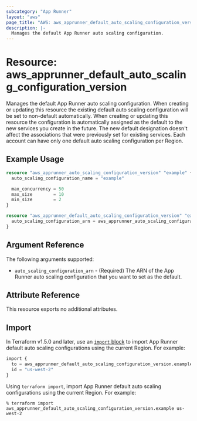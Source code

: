 ```yaml
---
subcategory: "App Runner"
layout: "aws"
page_title: "AWS: aws_apprunner_default_auto_scaling_configuration_version"
description: |-
  Manages the default App Runner auto scaling configuration.
---
```


# Resource: aws_apprunner_default_auto_scaling_configuration_version

Manages the default App Runner auto scaling configuration.
When creating or updating this resource the existing default auto scaling configuration will be set to non-default automatically.
When creating or updating this resource the configuration is automatically assigned as the default to the new services you create in the future. The new default designation doesn't affect the associations that were previously set for existing services.
Each account can have only one default auto scaling configuration per Region.

## Example Usage

```terraform
resource "aws_apprunner_auto_scaling_configuration_version" "example" {
  auto_scaling_configuration_name = "example"

  max_concurrency = 50
  max_size        = 10
  min_size        = 2
}

resource "aws_apprunner_default_auto_scaling_configuration_version" "example" {
  auto_scaling_configuration_arn = aws_apprunner_auto_scaling_configuration_version.example.arn
}
```

## Argument Reference

The following arguments supported:

* `auto_scaling_configuration_arn` - (Required) The ARN of the App Runner auto scaling configuration that you want to set as the default.

## Attribute Reference

This resource exports no additional attributes.

## Import

In Terraform v1.5.0 and later, use an [`import` block](https://developer.hashicorp.com/terraform/language/import) to import App Runner default auto scaling configurations using the current Region. For example:

```terraform
import {
  to = aws_apprunner_default_auto_scaling_configuration_version.example
  id = "us-west-2"
}
```

Using `terraform import`, import App Runner default auto scaling configurations using the current Region. For example:

```console
% terraform import aws_apprunner_default_auto_scaling_configuration_version.example us-west-2
```
